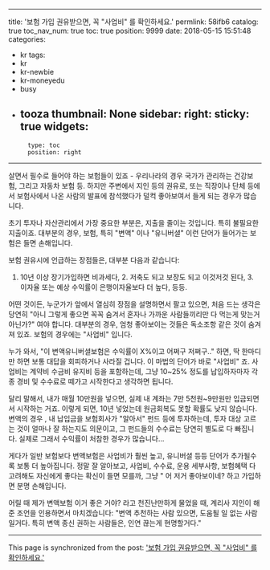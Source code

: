 
---
title: '보험 가입 권유받으면, 꼭 "사업비" 를 확인하세요.'
permlink: 58ifb6
catalog: true
toc_nav_num: true
toc: true
position: 9999
date: 2018-05-15 15:51:48
categories:
- kr
tags:
- kr
- kr-newbie
- kr-moneyedu
- busy
- tooza
thumbnail: None
sidebar:
    right:
        sticky: true
widgets:
    -
        type: toc
        position: right
---


살면서 필수로 들어야 하는 보험들이 있죠 - 우리나라의 경우 국가가 관리하는 건강보험, 그리고 자동차 보험 등. 하지만 주변에서 지인 등의 권유로, 또는 직장이나 단체 등에서 보험사에서 나온 사람의 발표에 참석했다가 덜컥 좋아보여서 들게 되는 경우가 많습니다. 

초기 투자나 자산관리에서 가장 중요한 부분은, 지출을 줄이는 것입니다. 특히 불필요한 지출이죠.  대부분의 경우, 보험, 특히 "변액" 이나 "유니버셜" 이런 단어가 들어가는 보험은 들면 손해입니다. 

보험 권유시에 언급하는 장점들은, 대부분 다음과 같습니다:
1. 10년 이상 장기가입하면 비과세다, 2. 저축도 되고 보장도 되고 이것저것 된다, 3. 이자율 또는 예상 수익률이 은행이자율보다 더 높다, 등등. 

어떤 것이든, 누군가가 앞에서 열심히 장점을 설명하면서 팔고 있으면, 처음 드는 생각은 당연히 "아니 그렇게 좋으면 꼭꼭 숨겨서 혼자나 가까운 사람들끼리만 다 먹는게 맞는거 아닌가?" 여야 합니다. 대부분의 경우, 엄청 좋아보이는 것들은 독소조항 같은 것이 숨겨져 있죠. 보험의 경우에는 "사업비" 입니다. 

누가 와서, "이 변액유니버셜보험은 수익률이 X%이고 어쩌구 저쩌구.." 하면, 딱 한마디만 하면 보통 대답을 회피하거나 사라질 겁니다. 이 마법의 단어가 바로 "사업비" 죠. 사업비는 계약비 수금비 유지비 등을 포함하는데, 그냥 10~25% 정도를 납입하자마자 각종 경비 및 수수료로 떼가고 시작한다고 생각하면 됩니다.

달리 말해서, 내가 매월 10만원을 넣으면, 실제 내 계좌는 7만 5천원~9만원만 입금되면서 시작하는 거죠. 이렇게 되면, 10년 넣었는데 원금회복도 못할 확률도 낮지 않습니다. 변액의 경우 , 내 납입금을 보험회사가 "알아서" 펀드 등에 투자하는데, 투자 대상 고르는 것이 얼마나 잘 하는지도 의문이고, 그 펀드들의 수수료는 당연히 별도로 다 빠집니다. 실제로 그래서 수익률이 처참한 경우가 많습니다...

게다가 일반 보험보다 변액보험은 사업비가 훨씬 높고, 유니버셜 등등 단어가 추가될수록 보통 더 높아집니다. 정말 잘 알아보고, 사업비, 수수료, 운용 세부사항, 보험혜택 다 고려해도 자신에게 좋다는 확신이 들면 모를까, 그냥 " 어 저거 좋아보이네? 하고 가입하면 분명 손해입니다.

어릴 때 제가 변액보험 이거 좋은 거야? 라고 천진난만하게 물었을 때, 계리사 지인이 해준 조언을 인용하면서 마치겠습니다:
"변액 추천하는 사람 있으면, 도움될 일 없는 사람일거다. 특히 변액 종신 권하는 사람들은, 인연 끊는게 현명할거다."

- - -

This page is synchronized from the post: ['보험 가입 권유받으면, 꼭 "사업비" 를 확인하세요.'](https://steemit.com/@glory7/58ifb6)
